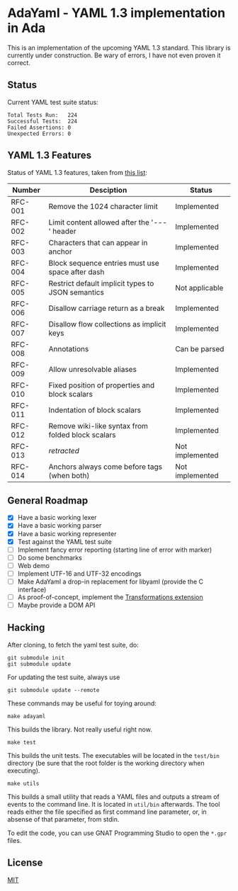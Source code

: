 # AdaYaml - YAML 1.3 implementation in Ada

This is an implementation of the upcoming YAML 1.3 standard. This library is
currently under construction. Be wary of errors, I have not even proven it
correct.

## Status

Current YAML test suite status:

```
Total Tests Run:   224
Successful Tests:  224
Failed Assertions: 0
Unexpected Errors: 0
```

## YAML 1.3 Features

Status of YAML 1.3 features, taken from [this list][1]:

| Number  | Desciption                                       | Status
|---------|--------------------------------------------------|----------
| RFC-001 | Remove the 1024 character limit                  | Implemented
| RFC-002 | Limit content allowed after the '---' header     | Implemented
| RFC-003 | Characters that can appear in anchor             | Implemented
| RFC-004 | Block sequence entries must use space after dash | Implemented
| RFC-005 | Restrict default implicit types to JSON semantics| Not applicable
| RFC-006 | Disallow carriage return as a break              | Implemented
| RFC-007 | Disallow flow collections as implicit keys       | Implemented
| RFC-008 | Annotations                                      | Can be parsed
| RFC-009 | Allow unresolvable aliases                       | Implemented
| RFC-010 | Fixed position of properties and block scalars   | Implemented
| RFC-011 | Indentation of block scalars                     | Implemented
| RFC-012 | Remove wiki-like syntax from folded block scalars| Implemented
| RFC-013 | *retracted*                                      | Not implemented
| RFC-014 | Anchors always come before tags (when both)      | Not implemented

## General Roadmap

 - [x] Have a basic working lexer
 - [x] Have a basic working parser
 - [x] Have a basic working representer
 - [x] Test against the YAML test suite
 - [ ] Implement fancy error reporting (starting line of error with marker)
 - [ ] Do some benchmarks
 - [ ] Web demo
 - [ ] Implement UTF-16 and UTF-32 encodings
 - [ ] Make AdaYaml a drop-in replacement for libyaml (provide the C interface)
 - [ ] As proof-of-concept, implement the [Transformations extension][2]
 - [ ] Maybe provide a DOM API

## Hacking

After cloning, to fetch the yaml test suite, do:

    git submodule init
    git submodule update

For updating the test suite, always use

    git submodule update --remote

These commands may be useful for toying around:

    make adayaml

This builds the library. Not really useful right now.

    make test

This builds the unit tests. The executables will be located in the
`test/bin` directory (be sure that the root folder is the working directory when
executing).

    make utils

This builds a small utility that reads a YAML files and outputs a stream of
events to the command line. It is located in `util/bin` afterwards. The tool
reads either the file specified as first command line parameter, or, in absense
of that parameter, from stdin.

To edit the code, you can use GNAT Programming Studio to open the `*.gpr` files.

## License

[MIT](copying.txt)

 [1]: https://github.com/yaml/summit.yaml.io/wiki/YAML-RFC-Index
 [2]: https://github.com/yaml/summit.yaml.io/wiki/The-Transformations-Extension
